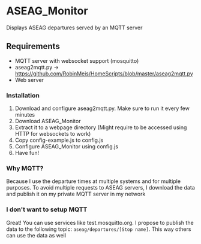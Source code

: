 # ASEAG_Monitor
Displays ASEAG departures served by an MQTT server

## Requirements
* MQTT server with websocket support (mosquitto)
* aseag2mqtt.py -> https://github.com/RobinMeis/HomeScripts/blob/master/aseag2mqtt.py
* Web server

### Installation
1. Download and configure aseag2mqtt.py. Make sure to run it every few minutes
2. Download ASEAG_Monitor
3. Extract it to a webpage directory (Might require to be accessed using HTTP for websockets to work)
4. Copy config-example.js to config.js
5. Configure ASEAG_Monitor using config.js
6. Have fun!

### Why MQTT?
Because I use the departure times at multiple systems and for multiple purposes. To avoid multiple requests to ASEAG servers, I download the data and publish it on my private MQTT server in my network

### I don't want to setup MQTT
Great! You can use services like test.mosquitto.org. I propose to publish the data to the following topic: `aseag/departures/[Stop name]`. This way others can use the data as well
